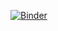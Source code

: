 [![Binder](https://mybinder.org/badge_logo.svg)](https://mybinder.org/v2/gh/bismillahkani/webapp/master?urlpath=%2Fvoila%2Frender%2Fchest_xray_classifier.ipynb)

